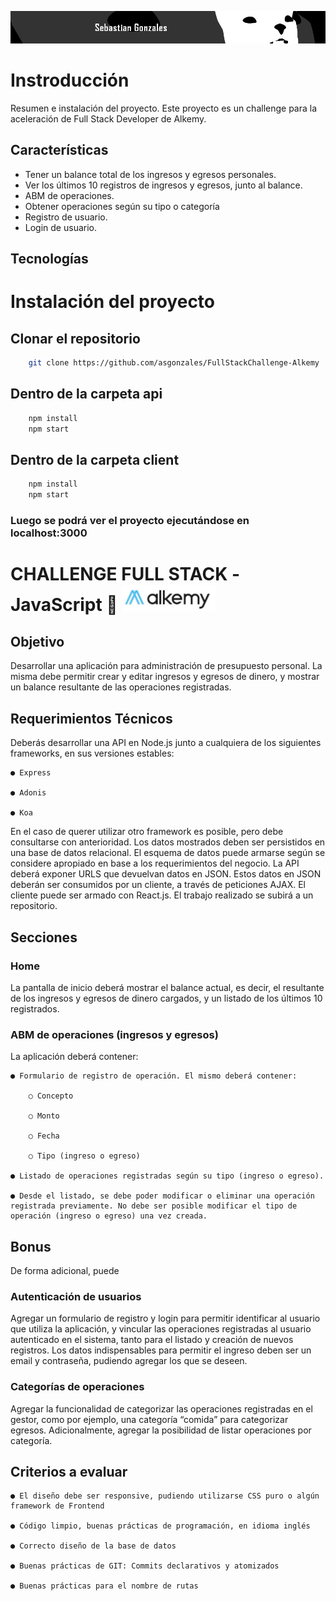 ![banner](./media/LargeBanner.jpg)


# Instroducción

Resumen e instalación del proyecto. Este proyecto es un challenge para la aceleración de Full Stack Developer de Alkemy.

## Características

- Tener un balance total de los ingresos y egresos personales.
- Ver los últimos 10 registros de ingresos y egresos, junto al balance.
- ABM de operaciones.
- Obtener operaciones según su tipo o categoría
- Registro de usuario.
- Login de usuario.

## Tecnologías

# Instalación del proyecto

## Clonar el repositorio

```bash
    git clone https://github.com/asgonzales/FullStackChallenge-Alkemy
```
## Dentro de la carpeta api

```bash
    npm install
    npm start
```

## Dentro de la carpeta client

```bash
    npm install
    npm start
```
### Luego se podrá ver el proyecto ejecutándose en localhost:3000


# CHALLENGE FULL STACK -JavaScript 🚀 <img src='./media/alkemy.jpg' width=150 />

## Objetivo

Desarrollar una aplicación para administración de presupuesto personal. La misma debe permitir crear y editar ingresos y egresos de dinero, y mostrar un balance resultante de las operaciones registradas.

## Requerimientos Técnicos

Deberás desarrollar una API en Node.js junto a cualquiera de los siguientes frameworks, en sus versiones estables:

    ● Express

    ● Adonis

    ● Koa

En el caso de querer utilizar otro framework es posible, pero debe consultarse con anterioridad.
Los datos mostrados deben ser persistidos en una base de datos relacional. El esquema de datos puede armarse según se considere apropiado en base a los requerimientos del negocio. La API deberá exponer URLS que devuelvan datos en JSON.
Estos datos en JSON deberán ser consumidos por un cliente, a través de peticiones AJAX.
El cliente puede ser armado con React.js.
El trabajo realizado se subirá a un repositorio.


## Secciones

### Home

La pantalla de inicio deberá mostrar el balance actual, es decir, el resultante de los ingresos y egresos de dinero cargados, y un listado de los últimos 10 registrados.

### ABM de operaciones (ingresos y egresos)

La aplicación deberá contener:

    ● Formulario de registro de operación. El mismo deberá contener:

        ○ Concepto

        ○ Monto

        ○ Fecha

        ○ Tipo (ingreso o egreso)

    ● Listado de operaciones registradas según su tipo (ingreso o egreso).

    ● Desde el listado, se debe poder modificar o eliminar una operación registrada previamente. No debe ser posible modificar el tipo de operación (ingreso o egreso) una vez creada.

## Bonus

De forma adicional, puede

### Autenticación de usuarios

Agregar un formulario de registro y login para permitir identificar al usuario que utiliza la aplicación, y vincular las operaciones registradas al usuario autenticado en el sistema, tanto para el listado y creación de nuevos registros. Los datos indispensables para permitir el ingreso deben ser un email y contraseña, pudiendo agregar los que se deseen.

### Categorías de operaciones

Agregar la funcionalidad de categorizar las operaciones registradas en el gestor, como por ejemplo, una categoría “comida” para categorizar egresos. Adicionalmente, agregar la posibilidad de listar operaciones por categoría.

## Criterios a evaluar

    ● El diseño debe ser responsive, pudiendo utilizarse CSS puro o algún framework de Frontend

    ● Código limpio, buenas prácticas de programación, en idioma inglés

    ● Correcto diseño de la base de datos

    ● Buenas prácticas de GIT: Commits declarativos y atomizados

    ● Buenas prácticas para el nombre de rutas
